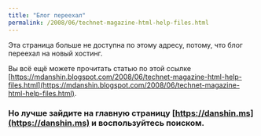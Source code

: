 ```yaml
---
title: "Блог переехал"
permalink: /2008/06/technet-magazine-html-help-files.html
---
```

Эта страница больше не доступна по этому адресу, потому, что блог переехал на новый хостинг.

Вы всё ещё можете прочитать статью по этой ссылке [https://mdanshin.blogspot.com/2008/06/technet-magazine-html-help-files.html](https://mdanshin.blogspot.com/2008/06/technet-magazine-html-help-files.html).

### Но лучше зайдите на главную страницу [https://danshin.ms](https://danshin.ms) и воспользуйтесь поиском.